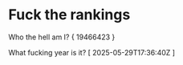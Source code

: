 # Fuck the rankings

Who the hell am I?
{ 19466423 }

What fucking year is it?
[ 2025-05-29T17:36:40Z ]
